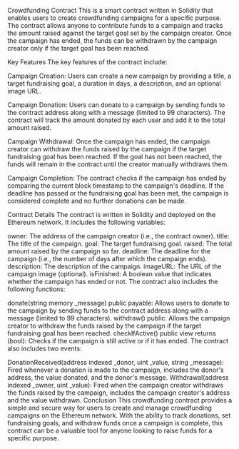 Crowdfunding Contract
This is a smart contract written in Solidity that enables users to create crowdfunding campaigns for a specific purpose. The contract allows anyone to contribute funds to a campaign and tracks the amount raised against the target goal set by the campaign creator. Once the campaign has ended, the funds can be withdrawn by the campaign creator only if the target goal has been reached.

Key Features
The key features of the contract include:

Campaign Creation: Users can create a new campaign by providing a title, a target fundraising goal, a duration in days, a description, and an optional image URL.

Campaign Donation: Users can donate to a campaign by sending funds to the contract address along with a message (limited to 99 characters). The contract will track the amount donated by each user and add it to the total amount raised.

Campaign Withdrawal: Once the campaign has ended, the campaign creator can withdraw the funds raised by the campaign if the target fundraising goal has been reached. If the goal has not been reached, the funds will remain in the contract until the creator manually withdraws them.

Campaign Completion: The contract checks if the campaign has ended by comparing the current block timestamp to the campaign's deadline. If the deadline has passed or the fundraising goal has been met, the campaign is considered complete and no further donations can be made.

Contract Details
The contract is written in Solidity and deployed on the Ethereum network. It includes the following variables:

owner: The address of the campaign creator (i.e., the contract owner).
title: The title of the campaign.
goal: The target fundraising goal.
raised: The total amount raised by the campaign so far.
deadline: The deadline for the campaign (i.e., the number of days after which the campaign ends).
description: The description of the campaign.
imageURL: The URL of the campaign image (optional).
isFinished: A boolean value that indicates whether the campaign has ended or not.
The contract also includes the following functions:

donate(string memory _message) public payable: Allows users to donate to the campaign by sending funds to the contract address along with a message (limited to 99 characters).
withdraw() public: Allows the campaign creator to withdraw the funds raised by the campaign if the target fundraising goal has been reached.
checkIfActive() public view returns (bool): Checks if the campaign is still active or if it has ended.
The contract also includes two events:

DonationReceived(address indexed _donor, uint _value, string _message): Fired whenever a donation is made to the campaign, includes the donor's address, the value donated, and the donor's message.
Withdrawal(address indexed _owner, uint _value): Fired when the campaign creator withdraws the funds raised by the campaign, includes the campaign creator's address and the value withdrawn.
Conclusion
This crowdfunding contract provides a simple and secure way for users to create and manage crowdfunding campaigns on the Ethereum network. With the ability to track donations, set fundraising goals, and withdraw funds once a campaign is complete, this contract can be a valuable tool for anyone looking to raise funds for a specific purpose.